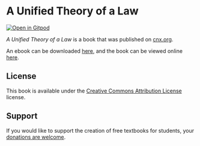 # A Unified Theory of a Law

[![Open in Gitpod](https://gitpod.io/button/open-in-gitpod.svg)](https://gitpod.io/from-referrer/)

_A Unified Theory of a Law_ is a book that was published on [cnx.org](https://cnx.org/).

An ebook can be downloaded [here](https://github.com/cnx-user-books/cnxbook-a-unified-theory-of-a-law/releases/latest), and the book can be viewed online [here](https://github.com/cnx-user-books/cnxbook-a-unified-theory-of-a-law/releases/latest).

## License
This book is available under the [Creative Commons Attribution License](./LICENSE) license.

## Support
If you would like to support the creation of free textbooks for students, your [donations are welcome](https://riceconnect.rice.edu/donation/support-openstax-banner).
